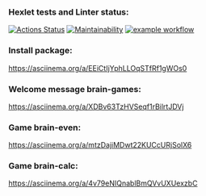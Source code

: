 ### Hexlet tests and Linter status:
[![Actions Status](https://github.com/Abra19/frontend-project-lvl1/workflows/hexlet-check/badge.svg)](https://github.com/Abra19/frontend-project-lvl1/actions)
[![Maintainability](https://api.codeclimate.com/v1/badges/a99a88d28ad37a79dbf6/maintainability)](https://codeclimate.com/github/codeclimate/codeclimate/maintainability)
[![example workflow](https://github.com/Abra19/frontend-project-lvl1/actions/workflows/lint.yml/badge.svg)](https://github.com/Abra19/frontend-project-lvl1/actions)
### Install package:
https://asciinema.org/a/EEiCtIjYphLLOqSTfRf1gWOs0
### Welcome message brain-games:
https://asciinema.org/a/XDBv63TzHVSeqf1rBilrtJDVj
### Game brain-even:
https://asciinema.org/a/mtzDajiMDwt22KUCcURjSolX6
### Game brain-calc:
https://asciinema.org/a/4v79eNIQnablBmQVvUXUexzbC
